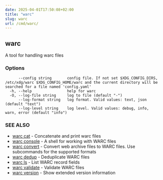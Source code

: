```yaml
---
date: 2025-04-01T17:50:08+02:00
title: "warc"
slug: warc
url: /cmd/warc/
---
```

## warc

A tool for handling warc files

### Options

```
      --config string       config file. If not set $XDG_CONFIG_DIRS, /etc/xdg/warc $XDG_CONFIG_HOME/warc and the current directory will be searched for a file named 'config.yaml'
  -h, --help                help for warc
  -O, --log-file string     log to file (default "-")
      --log-format string   log format. Valid values: text, json (default "text")
      --log-level string    log level. Valid values: debug, info, warn, error (default "info")
```

### SEE ALSO

* [warc cat](../warc_cat/)	 - Concatenate and print warc files
* [warc console](../warc_console/)	 - A shell for working with WARC files
* [warc convert](../warc_convert/)	 - Convert web archive files to WARC files. Use subcommands for the supported formats
* [warc dedup](../warc_dedup/)	 - Deduplicate WARC files
* [warc ls](../warc_ls/)	 - List WARC record fields
* [warc validate](../warc_validate/)	 - Validate WARC files
* [warc version](../warc_version/)	 - Show extended version information

